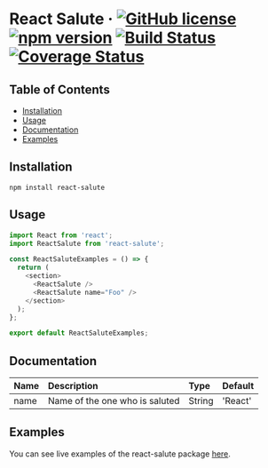 # React Salute &middot; [![GitHub license](https://img.shields.io/badge/license-MIT-blue.svg)](https://github.com/fedoryakubovich/react-salute/blob/master/LICENSE) [![npm version](https://img.shields.io/npm/v/react-salute.svg?style=flat)](https://www.npmjs.com/package/react-salute) [![Build Status](https://travis-ci.com/fedoryakubovich/react-salute.svg?branch=master)](https://travis-ci.org/) [![Coverage Status](https://coveralls.io/repos/github/fedoryakubovich/react-salute/badge.svg?branch=master)](https://coveralls.io/github/fedoryakubovich/react-salute?branch=master)

## Table of Contents

- [Installation](#installation)
- [Usage](#usage)
- [Documentation](#documentation)
- [Examples](#examples)

## Installation

`npm install react-salute`

## Usage

```javascript
import React from 'react';
import ReactSalute from 'react-salute';

const ReactSaluteExamples = () => {
  return (
    <section>
      <ReactSalute />
      <ReactSalute name="Foo" />
    </section>
  );
};

export default ReactSaluteExamples;
```

## Documentation

| Name | Description                    | Type   | Default |
| :--- | :----------------------------- | :----- | :------ |
| name | Name of the one who is saluted | String | 'React' |

## Examples

You can see live examples of the react-salute package [here](https://react-salute.herokuapp.com/).
